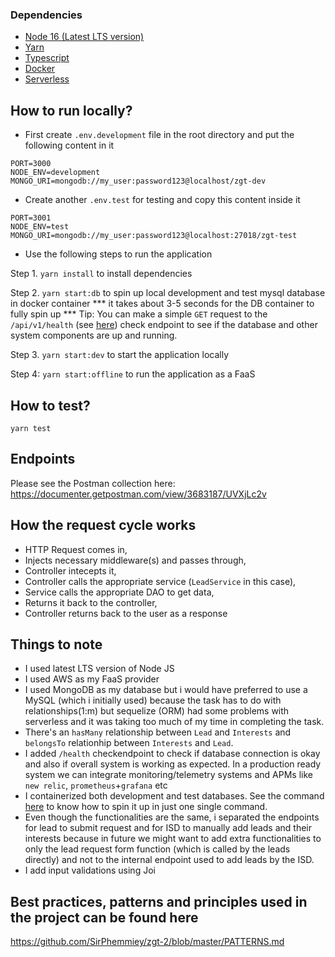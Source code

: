 
### Dependencies

- [Node 16 (Latest LTS version)](https://nodejs.org/en/download/)
- [Yarn](https://classic.yarnpkg.com/lang/en/docs/install)
- [Typescript](https://www.typescriptlang.org/download)
- [Docker](https://www.docker.com/products/docker-desktop)
- [Serverless](https://www.serverless.com/framework/docs/getting-started)

## How to run locally?

- First create `.env.development` file in the root directory and put the following content in it

```
PORT=3000
NODE_ENV=development
MONGO_URI=mongodb://my_user:password123@localhost/zgt-dev

```

- Create another `.env.test` for testing and copy this content inside it

```
PORT=3001
NODE_ENV=test
MONGO_URI=mongodb://my_user:password123@localhost:27018/zgt-test

```

- Use the following steps to run the application

Step 1. `yarn install` to install dependencies

Step 2. `yarn start:db` to spin up local development and test mysql database in docker container
*** it takes about 3-5 seconds for the DB container to fully spin up ***
Tip: You can make a simple `GET` request to the `/api/v1/health` (see [here](https://documenter.getpostman.com/view/3683187/UVXjLc2v#508a82f5-676d-41a8-aea3-0b525cf45d40)) check endpoint to see if the database and other system components are up and running. 

Step 3. `yarn start:dev` to start the application locally

Step 4: `yarn start:offline` to run the application as a FaaS

## How to test? 

`yarn test`

## Endpoints

Please see the Postman collection here: https://documenter.getpostman.com/view/3683187/UVXjLc2v

## How the request cycle works

- HTTP Request comes in,
- Injects necessary middleware(s) and passes through,
- Controller intecepts it, 
- Controller calls the appropriate service (`LeadService` in this case),
- Service calls the appropriate DAO to get data,
- Returns it back to the controller,
- Controller returns back to the user as a response

## Things to note 

- I used latest LTS version of Node JS
- I used AWS as my FaaS provider
- I used MongoDB as my database but i would have preferred to use a MySQL (which i initially used) because the task has to do with relationships(1:m) but sequelize (ORM) had some problems with serverless and it was taking too much of my time in completing the task.
- There's an `hasMany` relationship between `Lead` and `Interests` and `belongsTo` relationhip between `Interests` and `Lead`.
- I added `/health` checkendpoint to check if database connection is okay and also if overall system is working as expected. In a production ready system we can integrate monitoring/telemetry systems and APMs like `new relic`, `prometheus`+`grafana` etc
- I containerized both development and test databases. See the command [here](https://github.com/SirPhemmiey/zgt-2#how-to-run-locally) to know how to spin it up in just one single command. 
- Even though the functionalities are the same, i separated the endpoints for lead to submit request and for ISD to manually add leads and their interests because in future we might want to add extra functionalities to only the lead request form function (which is called by the leads directly) and not to the internal endpoint used to add leads by the ISD. 
- I add input validations using Joi

## Best practices, patterns and principles used in the project can be found here

https://github.com/SirPhemmiey/zgt-2/blob/master/PATTERNS.md